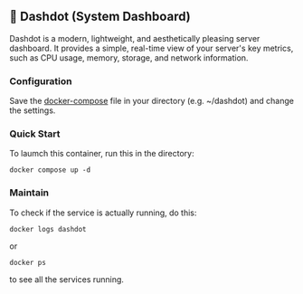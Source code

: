 ## 📁 Dashdot (System Dashboard)

Dashdot is a modern, lightweight, and aesthetically pleasing server dashboard. It provides a simple, real-time view of your server's key metrics, such as CPU usage, memory, storage, and network information.

### Configuration
Save the [docker-compose](./docker-compose.yml) file in your directory (e.g. ~/dashdot) and change the settings.

### Quick Start
To laumch this container, run this in the directory:
```
docker compose up -d
```

### Maintain
To check if the service is actually running, do this:
```
docker logs dashdot
````
or
```
docker ps
````
to see all the services running.
